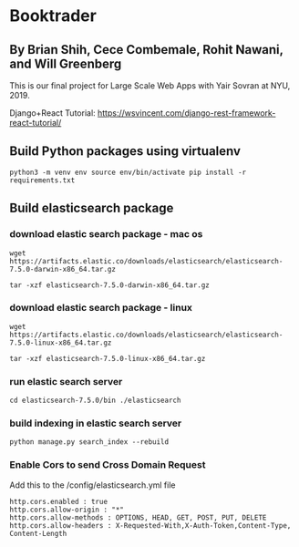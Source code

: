 # Booktrader
## By Brian Shih, Cece Combemale, Rohit Nawani, and Will Greenberg

This is our final project for Large Scale Web Apps with Yair Sovran at NYU, 2019.

Django+React Tutorial: https://wsvincent.com/django-rest-framework-react-tutorial/


## Build Python packages using virtualenv 
`python3 -m venv env
source env/bin/activate
pip install -r requirements.txt`

## Build elasticsearch package
### download elastic search package - mac os
```wget https://artifacts.elastic.co/downloads/elasticsearch/elasticsearch-7.5.0-darwin-x86_64.tar.gz```

```tar -xzf elasticsearch-7.5.0-darwin-x86_64.tar.gz```

### download elastic search package - linux
```wget https://artifacts.elastic.co/downloads/elasticsearch/elasticsearch-7.5.0-linux-x86_64.tar.gz```

```tar -xzf elasticsearch-7.5.0-linux-x86_64.tar.gz```


### run elastic search server
`cd elasticsearch-7.5.0/bin
./elasticsearch`

### build indexing in elastic search server
`python manage.py search_index --rebuild`


### Enable Cors to send Cross Domain Request
Add this to the /config/elasticsearch.yml file
```
http.cors.enabled : true
http.cors.allow-origin : "*"
http.cors.allow-methods : OPTIONS, HEAD, GET, POST, PUT, DELETE
http.cors.allow-headers : X-Requested-With,X-Auth-Token,Content-Type, Content-Length
```
